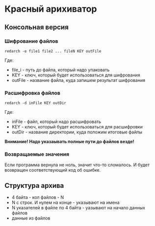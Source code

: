 # Красный арихиватор

## Консольная версия

### Шифрование файлов

```
redarch -e file1 file2 ... fileN KEY outFile
```

Где:

* file_i - путь до файла, который надо упаковать
* KEY - ключ, который будет использоваться для шифрования
* outFile - название файла, куда запишем результат шифрования


### Расшифровка файлов

```
redarch -d inFile KEY outDir 
```

Где:

* inFile - файл, который надо расшифровать
* KEY - ключ, который будет использоваться для расшифровки
* outDir - название директории, куда положим итоговые файлы

**Внимание! Надо указаывать полные пути до файлов везде!**

### Возвращаемые значения

Если программа вернула не ноль, значит что-то сломалось.
И будет возвращен соответствующий код об ошибке.

## Структура архива

* 4 байта - кол файлов - N
* N с строк. И нулем на конце - указывают на имена
* N указателей в файле по 4 байта - уазывают на начало данных файлов
* данные из файлов
